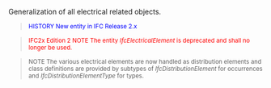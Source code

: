 ﻿Generalization of all electrical related objects.

> <font color="#0000FF"><small>HISTORY New entity in IFC
      Release 2.x</small></font>
> 


> <font color="#FF0000"><small>IFC2x Edition 2 NOTE The entity
      <i>IfcElectricalElement</i> is deprecated and shall no
      longer be used.</small></font>
> 


> <small>NOTE  The various electrical elements are
      now handled as distribution elements and class definitions
      are provided by subtypes of <i>IfcDistributionElement</i>
      for occurrences and <i>IfcDistributionElementType</i> for
      types.</small>
>